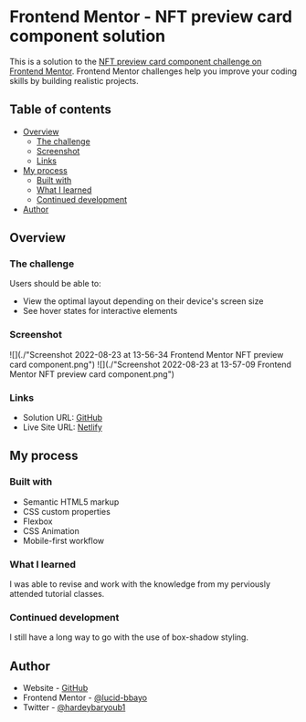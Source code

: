 # Frontend Mentor - NFT preview card component solution

This is a solution to the [NFT preview card component challenge on Frontend Mentor](https://www.frontendmentor.io/challenges/nft-preview-card-component-SbdUL_w0U). Frontend Mentor challenges help you improve your coding skills by building realistic projects. 

## Table of contents

- [Overview](#overview)
  - [The challenge](#the-challenge)
  - [Screenshot](#screenshot)
  - [Links](#links)
- [My process](#my-process)
  - [Built with](#built-with)
  - [What I learned](#what-i-learned)
  - [Continued development](#continued-development)
- [Author](#author)

## Overview

### The challenge

Users should be able to:

- View the optimal layout depending on their device's screen size
- See hover states for interactive elements

### Screenshot

![](./"Screenshot 2022-08-23 at 13-56-34 Frontend Mentor NFT preview card component.png")
![](./"Screenshot 2022-08-23 at 13-57-09 Frontend Mentor NFT preview card component.png")

### Links

- Solution URL: [GitHub](https://www.github.com/lucid-bbayo/nft-preview-card)
- Live Site URL: [Netlify](https://lucidnftcard.netlify.app)

## My process

### Built with

- Semantic HTML5 markup
- CSS custom properties
- Flexbox
- CSS Animation
- Mobile-first workflow

### What I learned

I was able to revise and work with the knowledge from my perviously attended tutorial classes.

### Continued development

I still have a long way to go with the use of box-shadow styling.

## Author

- Website - [GitHub](https://www.github.com/lucid-bbayo)
- Frontend Mentor - [@lucid-bbayo](https://www.frontendmentor.io/profile/lucid-bbayo)
- Twitter - [@hardeybaryoub1](https://www.twitter.com/hardeybaryourb1)
